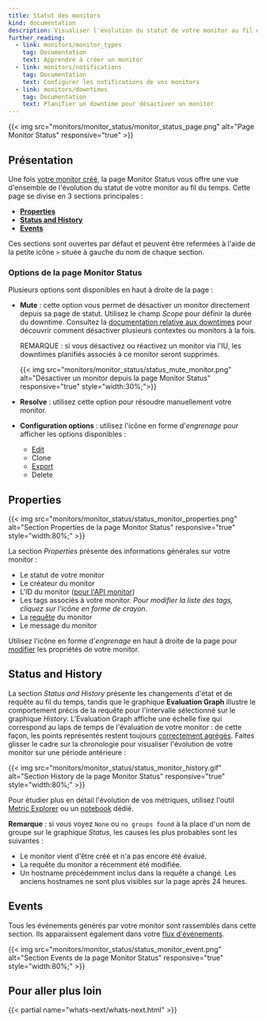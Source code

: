 ```yaml
---
title: Statut des monitors
kind: documentation
description: Visualiser l'évolution du statut de votre monitor au fil du temps
further_reading:
  - link: monitors/monitor_types
    tag: Documentation
    text: Apprendre à créer un monitor
  - link: monitors/notifications
    tag: Documentation
    text: Configurer les notifications de vos monitors
  - link: monitors/downtimes
    tag: Documentation
    text: Planifier un downtime pour désactiver un monitor
---
```

{{< img src="monitors/monitor_status/monitor_status_page.png" alt="Page Monitor Status" responsive="true" >}}

## Présentation

Une fois [votre monitor créé][1], la page Monitor Status vous offre une vue d'ensemble de l'évolution du statut de votre monitor au fil du temps.
Cette page se divise en 3 sections principales :

* **[Properties](#properties)**
* **[Status and History](#status-and-history)**
* **[Events](#events)**

Ces sections sont ouvertes par défaut et peuvent être refermées à l'aide de la petite icône `>` située à gauche du nom de chaque section.

### Options de la page Monitor Status

Plusieurs options sont disponibles en haut à droite de la page :

* **Mute** : cette option vous permet de désactiver un monitor directement depuis sa page de statut. Utilisez le champ *Scope* pour définir la durée du downtime.
    Consultez la [documentation relative aux downtimes][2] pour découvrir comment désactiver plusieurs contextes ou monitors à la fois.

    REMARQUE : si vous désactivez ou réactivez un monitor via l'IU, les downtimes planifiés associés à ce monitor seront supprimés.

    {{< img src="monitors/monitor_status/status_mute_monitor.png" alt="Désactiver un monitor depuis la page Monitor Status" responsive="true" style="width:30%;">}}

* **Resolve** : utilisez cette option pour résoudre manuellement votre monitor.

* **Configuration options** : utilisez l'icône en forme d'*engrenage* pour afficher les options disponibles :

    * [Edit][1]
    * Clone
    * [Export][3]
    * Delete

## Properties

{{< img src="monitors/monitor_status/status_monitor_properties.png" alt="Section Properties de la page Monitor Status" responsive="true" style="width:80%;" >}}

La section *Properties* présente des informations générales sur votre monitor :

* Le statut de votre monitor
* Le créateur du monitor
* L'ID du monitor ([pour l'API monitor][4])
* Les tags associés à votre monitor. *Pour modifier la liste des tags, cliquez sur l'icône en forme de crayon*.
* La [requête][5] du monitor
* Le message du monitor

Utilisez l'icône en forme d'*engrenage* en haut à droite de la page pour [modifier][1] les propriétés de votre monitor.

## Status and History

La section *Status and History* présente les changements d'état et de requête au fil du temps, tandis que le graphique **Evaluation Graph** illustre le comportement précis de la requête pour l'intervalle sélectionné sur le graphique *History*. L'Evaluation Graph affiche une échelle fixe qui correspond au laps de temps de l'évaluation de votre monitor : de cette façon, les points représentés restent toujours [correctement agrégés][6]. Faites glisser le cadre sur la chronologie pour visualiser l'évolution de votre monitor sur une période antérieure :

{{< img src="monitors/monitor_status/status_monitor_history.gif" alt="Section History de la page Monitor Status" responsive="true" style="width:80%;" >}}

Pour étudier plus en détail l'évolution de vos métriques, utilisez l'outil [Metric Explorer][7] ou un [notebook][8] dédié.

**Remarque** : si vous voyez `None` ou `no groups found` à la place d'un nom de groupe sur le graphique *Status*, les causes les plus probables sont les suivantes :

* Le monitor vient d'être créé et n'a pas encore été évalué.
* La requête du monitor a récemment été modifiée.
* Un hostname précédemment inclus dans la requête a changé. Les anciens hostnames ne sont plus visibles sur la page après 24 heures.

## Events

Tous les événements générés par votre monitor sont rassemblés dans cette section. Ils apparaissent également dans votre [flux d'événements][9].

{{< img src="monitors/monitor_status/status_monitor_event.png" alt="Section Events de la page Monitor Status" responsive="true" style="width:80%;" >}}

## Pour aller plus loin

{{< partial name="whats-next/whats-next.html" >}}

[1]: /fr/monitors/monitor_types
[2]: /fr/monitors/downtimes
[3]: /fr/monitors/monitor_types/#import
[4]: /fr/api/?lang=python#monitors
[5]: /fr/graphing/functions
[6]: /fr/videos/datadog101-5-aggregation/?wtime=49s
[7]: https://app.datadoghq.com/metric/explorer
[8]: /fr/graphing/notebooks
[9]: /fr/graphing/event_stream
